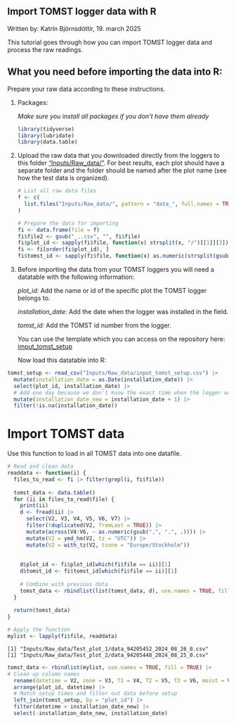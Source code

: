 

## Import TOMST logger data with R

Written by: Katrín Björnsdóttir, 19. march 2025

This tutorial goes through how you can import TOMST logger data and
process the raw readings.

## What you need before importing the data into R:

Prepare your raw data according to these instructions.

1.  Packages:

    *Make sure you install all packages if you don’t have them already*

    ``` r
    library(tidyverse)
    library(lubridate)
    library(data.table)
    ```

2.  Upload the raw data that you downloaded directly from the loggers to
    this folder
    [“Inputs/Raw_data/”](https://github.com/EDGE-Lab-GU/EDGE_TOMST_processing/tree/main/Inputs/Raw_data).
    For best results, each plot should have a separate folder and the
    folder should be named after the plot name (see how the test data is
    organized).

    ``` r
    # List all raw data files
    f <- c(
      list.files("Inputs/Raw_data/", pattern = "data_", full.names = TRUE, recursive = TRUE)
    )

    # Prepare the data for importing
    fi <- data.frame(file = f)
    fi$file2 <- gsub("_..csv", "", fi$file)
    fi$plot_id <- sapply(fi$file, function(x) strsplit(x, "/")[[1]][3]) # extract plot_id from folder path
    fi <- fi[order(fi$plot_id), ]
    fi$tomst_id <- sapply(fi$file, function(x) as.numeric(strsplit(gsub("data_", "", strsplit(x, "/")[[1]][4]), "_")[[1]][1])) # extract tomst_id from file path
    ```

3.  Before importing the data from your TOMST loggers you will need a
    datatable with the following information:

    *plot_id:* Add the name or id of the specific plot the TOMST logger
    belongs to.

    *installation_date:* Add the date when the logger was installed in
    the field.

    *tomst_id:* Add the TOMST id number from the logger.

    You can use the template which you can access on the repository
    here:
    [imput_tomst_setup](https://github.com/EDGE-Lab-GU/EDGE_TOMST_processing/blob/main/Inputs/Raw_data/input_tomst_setup.csv)

    Now load this datatable into R:

``` r
tomst_setup <- read_csv("Inputs/Raw_data/input_tomst_setup.csv") |> 
  mutate(installation_date = as.Date(installation_date)) |>
  select(plot_id, installation_date) |>
  # Add one day because we don't know the exact time when the logger was set up. Easier to ignore the installation date completely.
  mutate(installation_date_new = installation_date + 1) |>
  filter(!is.na(installation_date))
```

# Import TOMST data

Use this function to load in all TOMST data into one datafile.

``` r
# Read and clean data
readdata <- function(i) {
  files_to_read <- fi |> filter(grepl(i, fi$file))
  
  tomst_data <- data.table()
  for (ii in files_to_read$file) {
    print(ii)
    d <- fread(ii) |>
      select(V2, V3, V4, V5, V6, V7) |>
      filter(!duplicated(V2, fromLast = TRUE)) |>
      mutate(across(V4:V6, ~ as.numeric(gsub(",", ".", .)))) |>
      mutate(V2 = ymd_hm(V2, tz = "UTC")) |>
      mutate(V2 = with_tz(V2, tzone = "Europe/Stockholm"))
    
    
    d$plot_id <- fi$plot_id[which(fi$file == ii)][1]
    d$tomst_id <- fi$tomst_id[which(fi$file == ii)][1]
    
    # Combine with previous data
    tomst_data <- rbindlist(list(tomst_data, d), use.names = TRUE, fill = TRUE)
  }
  
  return(tomst_data)
}

# Apply the function
mylist <- lapply(fi$file, readdata)
```

    [1] "Inputs/Raw_data/Test_plot_1/data_94205452_2024_08_26_0.csv"
    [1] "Inputs/Raw_data/Test_plot_2/data_94205448_2024_08_25_0.csv"

``` r
tomst_data <- rbindlist(mylist, use.names = TRUE, fill = TRUE) |> 
# Clean up column names
  rename(datetime = V2, zone = V3, T1 = V4, T2 = V5, T3 = V6, moist = V7) |>
  arrange(plot_id, datetime) |> 
  # Match setup times and filter out data before setup
  left_join(tomst_setup, by = "plot_id") |> 
  filter(datetime > installation_date_new) |>
  select(-installation_date_new, installation_date)
```
